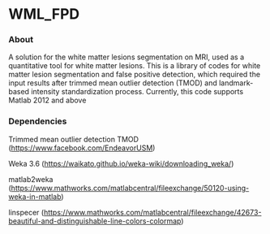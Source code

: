 WML_FPD
================

### About 

A solution for the white matter lesions segmentation on MRI, used as a quantitative tool for white matter lesions. This is a library of codes for white matter lesion segmentation and false positive detection, which required the input results after trimmed mean outlier detection (TMOD) and landmark-based intensity standardization process. Currently, this code supports Matlab 2012 and above

### Dependencies
Trimmed mean outlier detection TMOD (https://www.facebook.com/EndeavorUSM)

Weka 3.6 (https://waikato.github.io/weka-wiki/downloading_weka/)

matlab2weka (https://www.mathworks.com/matlabcentral/fileexchange/50120-using-weka-in-matlab)

linspecer (https://www.mathworks.com/matlabcentral/fileexchange/42673-beautiful-and-distinguishable-line-colors-colormap)
